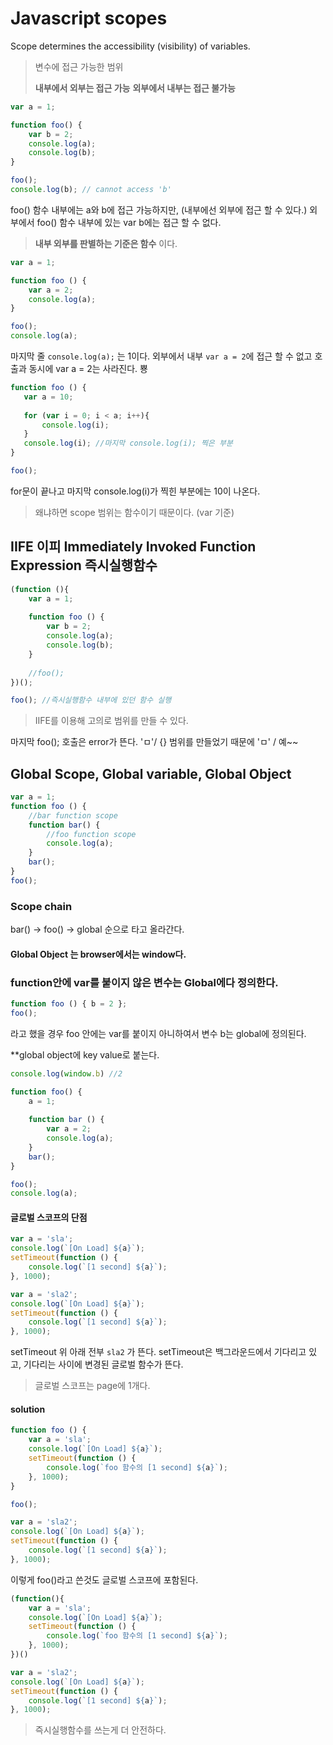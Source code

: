 # Javascript scopes

Scope determines the accessibility (visibility) of variables.

> 변수에 접근 가능한 범위
>
> **내부에서 외부는 접근 가능**
> **외부에서 내부는 접근 불가능**

```js
var a = 1;

function foo() {
    var b = 2;
    console.log(a);
    console.log(b);
}

foo();
console.log(b); // cannot access 'b'
```

foo() 함수 내부에는 a와 b에 접근 가능하지만, (내부에선 외부에 접근 할 수 있다.)
외부에서 foo() 함수 내부에 있는 var b에는 접근 할 수 없다.

> **내부 외부를 판별하는 기준은 함수** 이다.

```js
var a = 1;

function foo () {
    var a = 2;
    console.log(a);
}

foo();
console.log(a);
```

마지막 줄 `console.log(a);` 는 1이다. 외부에서 내부 `var a = 2`에 접근 할 수 없고 호출과 동시에 var a = 2는 사라진다. 뿅

 ```js
function foo () {
    var a = 10;
    
    for (var i = 0; i < a; i++){
        console.log(i);
    }
    console.log(i); //마지막 console.log(i); 찍은 부분
}

foo();
 ```

for문이 끝나고 마지막 console.log(i)가 찍힌 부분에는 10이 나온다. 

> 왜냐하면 scope 범위는 함수이기 때문이다. (var 기준)

## IIFE 이피 Immediately Invoked Function Expression 즉시실행함수

```js
(function (){
    var a = 1;
    
    function foo () {
        var b = 2;
        console.log(a);
        console.log(b);
    }
    
    //foo();
})();

foo(); //즉시실행함수 내부에 있던 함수 실행
```

> IIFE를 이용해 고의로 범위를 만들 수 있다.

마지막 foo(); 호출은 error가 뜬다. 'ㅁ'/ {} 범위를 만들었기 때문에 'ㅁ' / 예~~

## Global Scope, Global variable, Global Object

```js
var a = 1;
function foo () {
    //bar function scope
    function bar() {
        //foo function scope
        console.log(a);
    }
    bar();
}
foo();
```

### Scope chain

bar() -> foo() -> global 순으로 타고 올라간다.

#### Global Object 는 browser에서는 window다.

### function안에 var를 붙이지 않은 변수는 Global에다 정의한다.
```js
function foo () { b = 2 };
foo();
```

라고 했을 경우 foo 안에는 var를 붙이지 아니하여서 변수 b는 global에 정의된다.

**global object에 key value로 붙는다.

```js
console.log(window.b) //2 
```

```js
function foo() {
    a = 1;
    
    function bar () {
        var a = 2;
        console.log(a);
    }
    bar();
}

foo();
console.log(a); 
```

#### 글로벌 스코프의 단점

```js
var a = 'sla';
console.log(`[On Load] ${a}`);
setTimeout(function () {
    console.log(`[1 second] ${a}`);
}, 1000);

var a = 'sla2';
console.log(`[On Load] ${a}`);
setTimeout(function () {
    console.log(`[1 second] ${a}`);
}, 1000);
```

setTimeout 위 아래 전부 `sla2` 가 뜬다.  setTimeout은 백그라운드에서 기다리고 있고, 기다리는 사이에 변경된 글로벌 함수가 뜬다. 

> 글로벌 스코프는 page에 1개다.

#### solution

```js
function foo () {
	var a = 'sla';
	console.log(`[On Load] ${a}`);
	setTimeout(function () {
    	console.log(`foo 함수의 [1 second] ${a}`);
	}, 1000);  
}

foo();

var a = 'sla2';
console.log(`[On Load] ${a}`);
setTimeout(function () {
    console.log(`[1 second] ${a}`);
}, 1000);
```

이렇게 foo()라고 쓴것도 글로벌 스코프에 포함된다.

```js
(function(){
	var a = 'sla';
	console.log(`[On Load] ${a}`);
	setTimeout(function () {
    	console.log(`foo 함수의 [1 second] ${a}`);
	}, 1000);    
})()

var a = 'sla2';
console.log(`[On Load] ${a}`);
setTimeout(function () {
    console.log(`[1 second] ${a}`);
}, 1000);
```

> 즉시실행함수를 쓰는게 더 안전하다.

